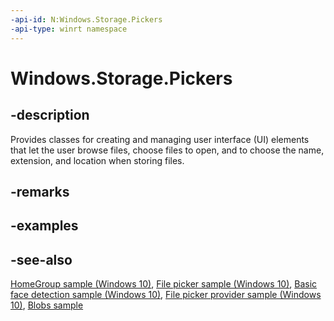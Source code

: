 ```yaml
---
-api-id: N:Windows.Storage.Pickers
-api-type: winrt namespace
---
```


# Windows.Storage.Pickers

## -description

Provides classes for creating and managing user interface (UI) elements that let the user browse files, choose files to open, and to choose the name, extension, and location when storing files.

## -remarks

## -examples

## -see-also

[HomeGroup sample (Windows 10)](https://github.com/Microsoft/Windows-universal-samples/tree/master/Samples/HomeGroup), [File picker sample (Windows 10)](https://go.microsoft.com/fwlink/p/?LinkId=619994), [Basic face detection sample (Windows 10)](https://go.microsoft.com/fwlink/p/?LinkId=620512), [File picker provider sample (Windows 10)](https://go.microsoft.com/fwlink/p/?LinkId=620543), [Blobs sample](https://github.com/Microsoft/Windows-universal-samples/tree/master/Samples/MsBlobBuilder)

